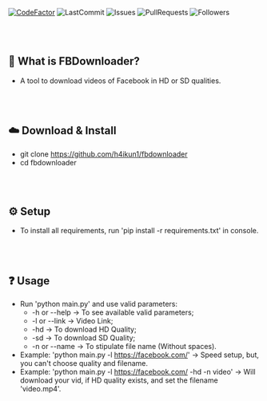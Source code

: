 [![CodeFactor](https://www.codefactor.io/repository/github/z3ox1s/fbdownloader/badge)](https://www.codefactor.io/repository/github/z3ox1s/fbdownloader)
![LastCommit](https://img.shields.io/github/last-commit/z3ox1s/fbdownloader)
![Issues](https://img.shields.io/github/issues/z3ox1s/fbdownloader)
![PullRequests](https://img.shields.io/github/issues-pr/z3ox1s/fbdownloader)
![Followers](https://img.shields.io/github/followers/z3ox1s?label=Follow)

<br><br>

## 🤔 What is FBDownloader?
  - A tool to download videos of Facebook in HD or SD qualities.

<br><br>

## ☁️ Download & Install
  - git clone https://github.com/h4ikun1/fbdownloader
  - cd fbdownloader
  
<br><br>

## ⚙️ Setup
  - To install all requirements, run 'pip install -r requirements.txt' in console.

<br><br>

## ❓ Usage
  - Run 'python main.py' and use valid parameters:
    - -h or --help -> To see available valid parameters;
    - -l or --link -> Video Link;
    - -hd -> To download HD Quality;
    - -sd -> To download SD Quality;
    - -n or --name -> To stipulate file name (Without spaces).
  - Example: 'python main.py -l https://facebook.com/' -> Speed setup, but, you can't choose quality and filename.
  - Example: 'python main.py -l https://facebook.com/ -hd -n video' -> Will download your vid, if HD quality exists, and set the filename 'video.mp4'.
